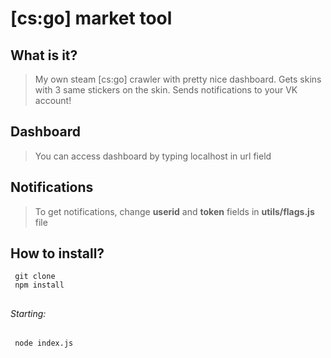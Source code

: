# [cs:go] market tool
## What is it?
> My own steam [cs:go] crawler with pretty nice dashboard. 
> Gets skins with 3 same stickers on the skin.
> Sends notifications to your VK account!
## Dashboard
> You can access dashboard by typing localhost in url field
## Notifications
> To get notifications, change **userid** and **token** fields in **utils/flags.js** file 
## How to install?
 ```
  git clone
  npm install
 ```
 ## 
###### Starting:
 ```
  node index.js
 ```

 
